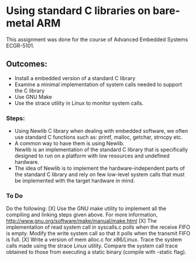# Using standard C libraries on bare-metal ARM
This assignment was done for the course of Advanced Embedded Systems ECGR-5101.
## Outcomes:
- Install a embedded version of a standard C library
- Examine a minimal implementation of system calls needed to support the C
library
- Use GNU Make
- Use the strace utility in Linux to monitor system calls.

### Steps:
- Using Newlib C library when dealing with embedded software, we often use standard C functions such as: printf, malloc, getchar, strncpy etc. <br>
- A common way to have them is using Newlib. <br>
Newlib is an implementation of the standard C library that is specifically designed to run on a platform with low resources and undefined hardware. <br>
- The idea of Newlib is to implement the hardware-independent parts of the standard C library and rely on few low-level system calls that must be implemented with the target hardware in mind.<br>
### To Do
Do the following:
[X] Use the GNU make utility to implement all the compiling and linking steps given above. For more information, http://www.gnu.org/software/make/manual/make.html
[X] The implementation of read system call in syscalls.c polls when the receive FIFO
is empty. Modify the write system call so that it polls when the transmit FIFO is full.
[X] Write a version of mem alloc.c for x86/Linux. Trace the system calls made using the strace Linux utility. Compare the system call trace obtained to those from executing a static binary (compile with -static flag).